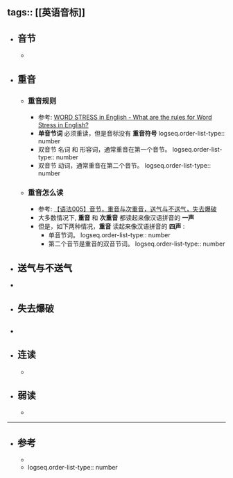 tags:: [[英语音标]]
---

- ## 音节
	-
- ## 重音
	- ### 重音规则
		- 参考: [WORD STRESS in English - What are the rules for Word Stress in English?](https://www.youtube.com/watch?v=hRJm8ulfAWs)
		- **单音节词** 必须重读，但是音标没有 **重音符号**
		  logseq.order-list-type:: number
		- 双音节 名词 和 形容词，通常重音在第一个音节。
		  logseq.order-list-type:: number
		- 双音节 动词，通常重音在第二个音节。
		  logseq.order-list-type:: number
	- ### 重音怎么读
		- 参考: [【语法005】音节，重音与次重音，送气与不送气，失去爆破](https://www.bilibili.com/video/BV13F4m1T7rL/?vd_source=f1fbb083ddef12dcff3388779faac201)
		- 大多数情况下, **重音** 和 **次重音** 都读起来像汉语拼音的 **一声**
		- 但是，如下两种情况，**重音** 读起来像汉语拼音的 **四声** :
			- 单音节词。
			  logseq.order-list-type:: number
			- 第二个音节是重音的双音节词。
			  logseq.order-list-type:: number
- ## 送气与不送气
-
- ## 失去爆破
- ##
- ## 连读
	-
- ## 弱读
	-
- ---
- ## 参考
	-
	- logseq.order-list-type:: number
